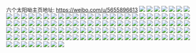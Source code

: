 六个太阳呦主页地址: https://weibo.com/u/5655896613 
![](https://wx4.sinaimg.cn/mw2000/006aLz4Vgy1h94t9sqctzj30u00wr0wi.jpg) 
![](https://wx4.sinaimg.cn/mw2000/006aLz4Vgy1h94t9t1optj30u0141gpx.jpg) 
![](https://wx4.sinaimg.cn/mw2000/006aLz4Vgy1h94t9tcy5ej30u0140gs7.jpg) 
![](https://wx4.sinaimg.cn/mw2000/006aLz4Vgy1h94t9tu6jwj30u00u078a.jpg) 
![](https://wx4.sinaimg.cn/mw2000/006aLz4Vgy1h94t9ub9xij30u0140k6x.jpg) 
![](https://wx4.sinaimg.cn/mw2000/006aLz4Vgy1h94t9ukzg4j30u00u0agd.jpg) 
![](https://wx4.sinaimg.cn/mw2000/006aLz4Vgy1h94t9ve7xmj30u00u0tdp.jpg) 
![](https://wx4.sinaimg.cn/mw2000/006aLz4Vgy1h94t9sgw4dj31400u07ch.jpg) 
![](https://wx4.sinaimg.cn/mw2000/006aLz4Vgy1h7j0cudvttj30w10u0gnj.jpg) 
![](https://wx4.sinaimg.cn/mw2000/006aLz4Vgy1h5zje6dl72j30u01sy43f.jpg) 
![](https://wx4.sinaimg.cn/mw2000/006aLz4Vgy1h5merh1dnbj30u00u0dkm.jpg) 
![](https://wx4.sinaimg.cn/mw2000/006aLz4Vgy1h5merxwyhzj30u00u042z.jpg) 
![](https://wx4.sinaimg.cn/mw2000/006aLz4Vgy1h5meri0mxej30u00u0q9x.jpg) 
![](https://wx4.sinaimg.cn/mw2000/006aLz4Vgy1h5meqrnewaj30u0140784.jpg) 
![](https://wx4.sinaimg.cn/mw2000/006aLz4Vgy1h5kkpbu6k4j30u0124wiv.jpg) 
![](https://wx4.sinaimg.cn/mw2000/006aLz4Vgy1h5kkpccfzyj30u0140452.jpg) 
![](https://wx4.sinaimg.cn/mw2000/006aLz4Vgy1h5jcdr5943j30ph0ma0u9.jpg) 
![](https://wx4.sinaimg.cn/mw2000/006aLz4Vgy1h3va8s3gc7j30u00urgqi.jpg) 
![](https://wx4.sinaimg.cn/mw2000/006aLz4Vgy1h3va8rakwrj30u00u0gqq.jpg) 
![](https://wx4.sinaimg.cn/mw2000/006aLz4Vgy1h35kuovc6rj30u014010q.jpg) 
![](https://wx4.sinaimg.cn/mw2000/006aLz4Vgy1h35kup9vvbj30u0140tau.jpg) 
![](https://wx4.sinaimg.cn/mw2000/006aLz4Vgy1h35kvtvqfij30u0140n3y.jpg) 
![](https://wx4.sinaimg.cn/mw2000/006aLz4Vgy1h2oe7ya1xrj30u0140wig.jpg) 
![](https://wx4.sinaimg.cn/mw2000/006aLz4Vgy1h2oe7z668rj30u0140jya.jpg) 
![](https://wx4.sinaimg.cn/mw2000/006aLz4Vgy1h1jy9f2scrj30u01sytem.jpg) 
![](https://wx4.sinaimg.cn/mw2000/006aLz4Vgy1gzgvizvp6mj30u01eudiv.jpg) 
![](https://wx4.sinaimg.cn/mw2000/006aLz4Vgy1gzgvizbejlj30u01sy139.jpg) 
![](https://wx4.sinaimg.cn/mw2000/006aLz4Vgy1gzdfazbfljj31400u07d8.jpg) 
![](https://wx4.sinaimg.cn/mw2000/006aLz4Vgy1gzdfazoxoyj31400u0gu9.jpg) 
![](https://wx4.sinaimg.cn/mw2000/006aLz4Vgy1gzdfb14fuxj30u00u0q91.jpg) 
![](https://wx4.sinaimg.cn/mw2000/006aLz4Vgy1gz4vnab94qj30u00zvwnn.jpg) 
![](https://wx4.sinaimg.cn/mw2000/006aLz4Vgy1gykhdpawt6j30u01syncz.jpg) 
![](https://wx4.sinaimg.cn/mw2000/006aLz4Vgy1gyi73flcg6j30u01dv160.jpg) 
![](https://wx4.sinaimg.cn/mw2000/006aLz4Vgy1gyi6po71q0j30wi0o5abi.jpg) 
![](https://wx4.sinaimg.cn/mw2000/006aLz4Vgy1gy0vlsfhegj30ry119q7o.jpg) 
![](https://wx4.sinaimg.cn/mw2000/006aLz4Vgy1gy0vlsykr8j31400u00x9.jpg) 
![](https://wx4.sinaimg.cn/mw2000/006aLz4Vgy1gxo3rxie5zj30u00u0n0h.jpg) 
![](https://wx4.sinaimg.cn/mw2000/006aLz4Vgy1gxo3tn7is7j30u00u043h.jpg) 
![](https://wx4.sinaimg.cn/mw2000/006aLz4Vgy1gxo3qi3khxj30u0140wje.jpg) 
![](https://wx4.sinaimg.cn/mw2000/006aLz4Vgy1gxflbc3t6hj30u00u0jy7.jpg) 
![](https://wx4.sinaimg.cn/mw2000/006aLz4Vgy1gw9ab4py3wj32c0340u12.jpg) 
![](https://wx4.sinaimg.cn/mw2000/006aLz4Vgy1gw9abajcnmj33402c0e85.jpg) 
![](https://wx4.sinaimg.cn/mw2000/006aLz4Vgy1gw9abhuyf3j32c0340x6t.jpg) 
![](https://wx4.sinaimg.cn/mw2000/006aLz4Vgy1gw9aaqqmo8j32c0340kjl.jpg) 
![](https://wx4.sinaimg.cn/mw2000/006aLz4Vgy1gvpm8o1dnqj63402c0x6q02.jpg) 
![](https://wx4.sinaimg.cn/mw2000/006aLz4Vgy1gvpm8lxsxij63402c04qr02.jpg) 
![](https://wx4.sinaimg.cn/mw2000/006aLz4Vgy1gvpm8mythij63402c0kjm02.jpg) 
![](https://wx4.sinaimg.cn/mw2000/006aLz4Vgy1gvpm8pt4r2j63402c0npe02.jpg) 
![](https://wx4.sinaimg.cn/mw2000/006aLz4Vgy1gv4o3ujyloj617m1ohx6g02.jpg) 
![](https://wx4.sinaimg.cn/mw2000/006aLz4Vgy1gv4o44ge4aj63282aoe8202.jpg) 
![](https://wx4.sinaimg.cn/mw2000/006aLz4Vgy1gv4o46z8vpj63282ao4qr02.jpg) 
![](https://wx4.sinaimg.cn/mw2000/006aLz4Vgy1guoje0iqhsj61400u07a002.jpg) 
![](https://wx4.sinaimg.cn/mw2000/006aLz4Vgy1guoje3x4aij63k02o0e8402.jpg) 
![](https://wx4.sinaimg.cn/mw2000/006aLz4Vgy1gsnneb9xhxj31c01bzdx3.jpg) 
![](https://wx4.sinaimg.cn/mw2000/006aLz4Vgy1gsnnegctqbj33k02o0hdv.jpg) 
![](https://wx4.sinaimg.cn/mw2000/006aLz4Vgy1gsnnebx7kwj30u018jqaz.jpg) 
![](https://wx4.sinaimg.cn/mw2000/006aLz4Vgy1gs1qpah62uj32o03k0b2f.jpg) 
![](https://wx4.sinaimg.cn/mw2000/006aLz4Vgy1gs1qp3sblij33k02o0kjo.jpg) 
![](https://wx4.sinaimg.cn/mw2000/006aLz4Vgy1gs1qp4nwnvj30ye0u6gz9.jpg) 
![](https://wx4.sinaimg.cn/mw2000/006aLz4Vgy1gs1qqdamd4j30qo0zkwi1.jpg) 
![](https://wx4.sinaimg.cn/mw2000/006aLz4Vgy1gs1qp5ucjyj32ip2ipx6q.jpg) 
![](https://wx4.sinaimg.cn/mw2000/006aLz4Vgy1gs1qp1dd5uj60u00tytd802.jpg) 
![](https://wx4.sinaimg.cn/mw2000/006aLz4Vgy1gqux6ptgrlj30qf08cweq.jpg) 
![](https://wx4.sinaimg.cn/mw2000/006aLz4Vgy1gpbh19ie4wj313z0u0afm.jpg) 
![](https://wx4.sinaimg.cn/mw2000/006aLz4Vgy1gpbh1crrjjj313z0u0teu.jpg) 
![](https://wx4.sinaimg.cn/mw2000/006aLz4Vgy1gpbh1ghhbzj31400u0q8g.jpg) 
![](https://wx4.sinaimg.cn/mw2000/006aLz4Vgy1gpbh1jg33cj31400u07j6.jpg) 
![](https://wx4.sinaimg.cn/mw2000/006aLz4Vly1gotnf3h5x8j31400u0juv.jpg) 
![](https://wx4.sinaimg.cn/mw2000/006aLz4Vly1goii5o3gioj31400u0jyu.jpg) 
![](https://wx4.sinaimg.cn/mw2000/006aLz4Vly1goii5qa7jdj30u0140q7m.jpg) 
![](https://wx4.sinaimg.cn/mw2000/006aLz4Vly1gn1fn3xhb7j31400u0ahf.jpg) 
![](https://wx4.sinaimg.cn/mw2000/006aLz4Vly1gn1fn5vk1hj31400u0113.jpg) 
![](https://wx4.sinaimg.cn/mw2000/006aLz4Vly1gn1flfspo5j30u00u0q9g.jpg) 
![](https://wx4.sinaimg.cn/mw2000/006aLz4Vly1gn1flk3q8cj31400u044i.jpg) 
![](https://wx4.sinaimg.cn/mw2000/006aLz4Vly1gn1fzm6mx6j313z0u0n5m.jpg) 
![](https://wx4.sinaimg.cn/mw2000/006aLz4Vly1gn1fzw0pg0j30qo0qo0xf.jpg) 
![](https://wx4.sinaimg.cn/mw2000/006aLz4Vly1gn1flgyb08j31400u046o.jpg) 
![](https://wx4.sinaimg.cn/mw2000/006aLz4Vly1gn1flel7q9j30u00u0mzb.jpg) 
![](https://wx4.sinaimg.cn/mw2000/006aLz4Vly1gn1fllfq9gj30u00u0n0b.jpg) 
![](https://wx4.sinaimg.cn/mw2000/006aLz4Vly1gmaw9t9xw9j30u007zgm5.jpg) 
![](https://wx4.sinaimg.cn/mw2000/006aLz4Vly1glei1ucxt8j30u013zn15.jpg) 
![](https://wx4.sinaimg.cn/mw2000/006aLz4Vly1glei1c9v5lj31400u044b.jpg) 
![](https://wx4.sinaimg.cn/mw2000/006aLz4Vly1glei1a7dosj30u01t0gqd.jpg) 
![](https://wx4.sinaimg.cn/mw2000/006aLz4Vly1glei1deggmj31400u0wh5.jpg) 
![](https://wx4.sinaimg.cn/mw2000/006aLz4Vly1glei1vq8lbj31400u077p.jpg) 
![](https://wx4.sinaimg.cn/mw2000/006aLz4Vly1glei1axztsj30qo0k0gq1.jpg) 
![](https://wx4.sinaimg.cn/mw2000/006aLz4Vly1glei1enakhj31400u0af6.jpg) 
![](https://wx4.sinaimg.cn/mw2000/006aLz4Vly1glei1fow2xj31400u0jxh.jpg) 
![](https://wx4.sinaimg.cn/mw2000/006aLz4Vly1glei19az0bj30u00u042m.jpg) 
![](https://wx4.sinaimg.cn/mw2000/006aLz4Vgy1gjelwp8jo3j31400u0456.jpg) 
![](https://wx4.sinaimg.cn/mw2000/006aLz4Vgy1gjelwntgr7j313y0u00vv.jpg) 
![](https://wx4.sinaimg.cn/mw2000/006aLz4Vgy1gjelwkzwiij30u00mgtc4.jpg) 
![](https://wx4.sinaimg.cn/mw2000/006aLz4Vgy1gjelwmlj9aj31400u07gb.jpg) 
![](https://wx4.sinaimg.cn/mw2000/006aLz4Vly1gg4npoyqicj31400u07gu.jpg) 
![](https://wx4.sinaimg.cn/mw2000/006aLz4Vly1gfd0pi3a6aj31gn0u0gqz.jpg) 
![](https://wx4.sinaimg.cn/mw2000/006aLz4Vly1genp9gmiytj31400u0af7.jpg) 
![](https://wx4.sinaimg.cn/mw2000/006aLz4Vly1genp9h8ecfj31hc0tyq5b.jpg) 
![](https://wx4.sinaimg.cn/mw2000/006aLz4Vly1galxr09d71j30u00u042i.jpg) 
![](https://wx4.sinaimg.cn/mw2000/006aLz4Vly1galxr14m32j30wa0u0aeu.jpg) 
![](https://wx4.sinaimg.cn/mw2000/006aLz4Vly1galxr1j9tsj30u00u0dhm.jpg) 
![](https://wx4.sinaimg.cn/mw2000/006aLz4Vly1gahdrjtw5bj30u0140dje.jpg) 
![](https://wx4.sinaimg.cn/mw2000/006aLz4Vly1gahdrl6khtj30u014077r.jpg) 
![](https://wx4.sinaimg.cn/mw2000/006aLz4Vly1gadyrnjb6dj32o03k0u0z.jpg) 
![](https://wx4.sinaimg.cn/mw2000/006aLz4Vly1gadyrtqyshj33k02o0npg.jpg) 
![](https://wx4.sinaimg.cn/mw2000/006aLz4Vly1gadys60ai4j33k02o0kjo.jpg) 
![](https://wx4.sinaimg.cn/mw2000/006aLz4Vly1gadyrxjvqoj33k02o0kjo.jpg) 
![](https://wx4.sinaimg.cn/mw2000/006aLz4Vly1gadys0ykq8j34cg39cx6r.jpg) 
![](https://wx4.sinaimg.cn/mw2000/006aLz4Vly1gadyrq737ej32o03k0npf.jpg) 
![](https://wx4.sinaimg.cn/mw2000/006aLz4Vly1gadysa7o4rj33k02o0u10.jpg) 
![](https://wx4.sinaimg.cn/mw2000/006aLz4Vly1gadysb7g8zj31c01n4axc.jpg) 
![](https://wx4.sinaimg.cn/mw2000/006aLz4Vly1gadysdumsmj33k02o0npf.jpg) 
![](https://wx4.sinaimg.cn/mw2000/006aLz4Vly1g6toitdi2uj30u0140q95.jpg) 
![](https://wx4.sinaimg.cn/mw2000/006aLz4Vgy1g6ne3rl3ywj31400u0q56.jpg) 
![](https://wx4.sinaimg.cn/mw2000/006aLz4Vly1g6cai0gqv7j30u01400u2.jpg) 
![](https://wx4.sinaimg.cn/mw2000/006aLz4Vly1g630eo28aej32o03k0u14.jpg) 
